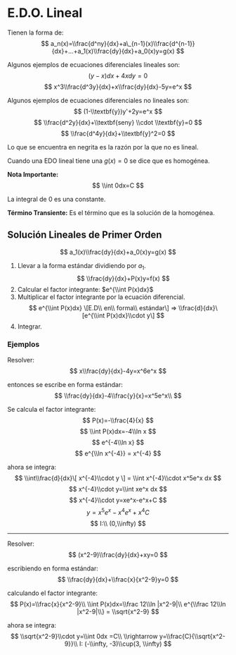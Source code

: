 # E.D.O. Lineal

Tienen la forma de: $$
a_n(x)=\\frac{d^ny}{dx}+a\_{n-1}(x)\\frac{d^{n-1}}{dx}+...+a_1(x)\\frac{dy}{dx}+a_0(x)y=g(x)
$$

Algunos ejemplos de ecuaciones diferenciales lineales son: $$ (y-x)dx + 4xdy = 0
$$ $$ x^3\\frac{d^3y}{dx}+x\\frac{dy}{dx}-5y=e^x $$

Algunos ejemplos de ecuaciones diferenciales no lineales son: $$
(1-\\textbf{y})y'+2y=e^x $$ $$ \\frac{d^2y}{dx}+\\textbf{seny} \\cdot
\\textbf{y}=0 $$ $$ \\frac{d^4y}{dx}+\\textbf{y}^2=0 $$

Lo que se encuentra en negrita es la razón por la que no es lineal.

Cuando una EDO lineal tiene una $g(x)=0$ se dice que es homogénea.

**Nota Importante:** $$ \\int 0dx=C $$

La integral de 0 es una constante.

**Término Transiente:** Es el término que es la solución de la homogénea.

## Solución Lineales de Primer Orden

$$ a_1(x)\\frac{dy}{dx}+a_0(x)y=g(x) $$

1. Llevar a la forma estándar dividiendo por $a_1$. $$ \\frac{dy}{dx}+P(x)y=f(x)
   $$
1. Calcular el factor integrante: $e^{\\int P(x)dx}$
1. Multiplicar el factor integrante por la ecuación diferencial. $$ e^{\\int
   P(x)dx} \[E.D\\ en\\ forma\\ estándar\] => \\frac{d}{dx}\[e^{\\int
   P(x)dx}\\cdot y\] $$
1. Integrar.

### Ejemplos

Resolver: $$ x\\frac{dy}{dx}-4y=x^6e^x $$

entonces se escribe en forma estándar: $$ \\frac{dy}{dx}-4\\frac{y}{x}=x^5e^x\\
$$

Se calcula el factor integrante: $$ P(x)=-\\frac{4}{x} $$ $$ \\int P(x)dx=-4\\ln
x $$ $$ e^{-4\\ln x} $$ $$ e^{\\ln x^{-4}} = x^{-4} $$

ahora se integra: $$ \\int\\frac{d}{dx}\[ x^{-4}\\cdot y \] = \\int x^{-4}\\cdot
x^5e^x dx $$ $$ x^{-4}\\cdot y=\\int xe^x dx $$ $$ x^{-4}\\cdot y=xe^x-e^x+C $$
$$ y=x^5e^x-x^4e^x+x^4C $$ $$ I:\\ (0,\\infty) $$

______________________________________________________________________

Resolver: $$ (x^2-9)\\frac{dy}{dx}+xy=0 $$

escribiendo en forma estándar: $$ \\frac{dy}{dx}+\\frac{x}{x^2-9}y=0 $$

calculando el factor integrante: $$ P(x)=\\frac{x}{x^2-9}\\ \\int P(x)dx=\\frac
12\\ln |x^2-9|\\ e^{\\frac 12\\ln |x^2-9|\\} = \\sqrt{x^2-9} $$

ahora se integra: $$ \\sqrt{x^2-9}\\cdot y=\\int 0dx =C\\ \\rightarrow
y=\\frac{C}{\\sqrt{x^2-9}}\\ I: (-\\infty, -3)\\cup(3, \\infty) $$
